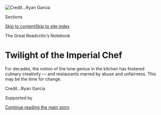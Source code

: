<div id="app">

<div>

<div>

<div>

</div>

<div data-aria-hidden="false">

<div id="site-content" data-role="main">

<div>

<div class="css-1aor85t" style="opacity:0.000000001;z-index:-1;visibility:hidden">

<div class="css-1hqnpie">

<div class="css-epjblv">

<span class="css-17xtcya">[Food](/section/food)</span><span class="css-x15j1o">|</span><span class="css-fwqvlz">Twilight
of the Imperial
Chef</span>

</div>

<div class="css-k008qs">

<div class="css-1iwv8en">

<span class="css-18z7m18"></span>

<div>

</div>

</div>

<span class="css-1n6z4y">https://nyti.ms/3k6RPQV</span>

<div class="css-1705lsu">

<div class="css-4xjgmj">

<div class="css-4skfbu" data-role="toolbar" data-aria-label="Social Media Share buttons, Save button, and Comments Panel with current comment count" data-testid="share-tools">

  - 
  - 
  - 
  - 
    
    <div class="css-6n7j50">
    
    </div>

  - 
  - 

</div>

</div>

</div>

</div>

</div>

</div>

<div id="NYT_TOP_BANNER_REGION" class="css-11qgg8s">

</div>

<div id="fullBleedHeaderContent">

<div class="css-n4ws9g">

![<span class="css-cnj6d5 e1z0qqy90" itemprop="copyrightHolder"><span class="css-1ly73wi e1tej78p0">Credit...</span><span><span>Ryan
Garcia</span></span></span>](https://static01.nyt.com/images/2020/08/05/dining/05Chefs-Centric-Cover-Illo/05Chefs-Centric-Cover-Illo-articleLarge.jpg?quality=75&auto=webp&disable=upscale)

</div>

<div class="css-3z92zw">

<div class="css-6cn7ki">

<div class="NYTAppHideMasthead css-1bcu9v6 e1suatyy0">

<div class="section css-1o1qe8k e1suatyy2">

<div class="css-cu5p7t er09x8g0">

<div class="css-6n7j50">

</div>

<span class="css-1dv1kvn">Sections</span>

[Skip to content](#site-content)[Skip to site index](#site-index)

</div>

<div class="css-10698na e1huz5gh0">

</div>

</div>

</div>

<span class="css-10ej3is ezdmqqa0">The Great Read</span>critic’s
Notebook

<div class="css-1sojcmr ehdk2mb0">

# Twilight of the Imperial Chef

</div>

For decades, the notion of the lone genius in the kitchen has fostered
culinary creativity — and restaurants marred by abuse and unfairness.
This may be the time for
change.

</div>

</div>

<div class="css-nwzfg5 e1gnum310">

<span class="css-1f9pvn2 dining"></span><span class="css-cnj6d5 e1z0qqy90" itemprop="copyrightHolder"><span class="css-1ly73wi e1tej78p0">Credit...</span><span><span>Ryan
Garcia</span></span></span>

</div>

<div id="sponsor-wrapper" class="css-1hyfx7x">

<div id="sponsor-slug" class="css-19vbshk">

Supported by

</div>

[Continue reading the main
story](#after-sponsor)

<div id="sponsor" class="ad sponsor-wrapper" style="text-align:center;height:100%;display:block">

</div>

<div id="after-sponsor">

</div>

</div>

<div class="css-1wx1auc e1gnum311">

<div class="css-18e8msd">

<div class="css-vp77d3 epjyd6m0">

<div class="css-1baulvz">

By [<span class="css-1baulvz last-byline" itemprop="name">Tejal
Rao</span>](https://www.nytimes.com/by/tejal-rao)

</div>

</div>

  - 
    
    <div class="css-ld3wwf e16638kd2">
    
    Aug. 4,
    2020
    
    </div>

  - 
    
    <div class="css-4xjgmj">
    
    <div class="css-d8bdto" data-role="toolbar" data-aria-label="Social Media Share buttons, Save button, and Comments Panel with current comment count" data-testid="share-tools">
    
      - 
      - 
      - 
      - 
        
        <div class="css-6n7j50">
        
        </div>
    
      - 
      - 
    
    </div>
    
    </div>

</div>

</div>

</div>

<div class="section meteredContent css-1r7ky0e" name="articleBody" itemprop="articleBody">

<div class="css-1fanzo5 StoryBodyCompanionColumn">

<div class="css-53u6y8">

Picture a great restaurant, the chef up at dawn, dusting hand-milled
flour on a butcher’s block. The chef under a spotlight, tweezing chive
blossoms in the chaos of the pass, or fanning the wood fire under a row
of shimmering, trussed birds.

The chef is in sharp focus, but everything else — everyone else — is an
inconsequential blur.

I don’t need to describe the chef to you. He is a man, probably. A
genius, definitely. Let’s say this genius is volatile, meticulous,
impenetrable, charming, camera-ready. He doesn’t just manage the staff
behind a great restaurant. He *is* the great restaurant.

For decades, the chef has been cast as the star at the center of the
kitchen. In the same way the auteur theory in film frames the director
as the author of a movie’s creative vision, the chef has been considered
entirely responsible for the restaurant’s success. Everyone else — line
cooks, servers, dishwashers, even diners — is background, there to
support that vision.

This way of thinking has informed the industry’s culture at every level.
But the power of the chef-auteur as an idea is fading, and as restaurant
workers organize and speak up about abusive workplaces, toxic bosses and
inequities in pay and benefits, it’s clear that the restaurant industry
has to change.

</div>

</div>

<div class="css-1fanzo5 StoryBodyCompanionColumn">

<div class="css-53u6y8">

The elevation of the chef to front and center is relatively new. Until
about 40 years ago, chefs were considered unglamorous, trolls of the
stove, hidden behind the kitchen’s swinging doors.

With a few exceptions, they weren’t thought of as artists, or
visionaries. They couldn’t generally aspire to magazine covers, or amass
devoted, cultlike, international followings. They did not get book
deals, or discuss their inspirations in interviews, or star in
documentaries, or hire publicists to make horrific scandals disappear.

In his 2018 book, “[Chefs, Drugs and Rock &
Roll](https://www.barnesandnoble.com/w/chefs-drugs-and-rock-roll-andrew-friedman/1126512983),”
Andrew Friedman documents the mythologizing of chefs, and their rise
from obscurity. He writes that before the 1970s and ’80s, chefs were
“anonymous workhorses,” in many cases not only unknown, but thought of
as
interchangeable.

<div class="css-79elbk" data-testid="photoviewer-wrapper">

<div class="css-z3e15g" data-testid="photoviewer-wrapper-hidden">

</div>

<div class="css-1a48zt4 ehw59r15" data-testid="photoviewer-children">

<div class="css-zgakxe erfvjey0">

<span class="css-1ly73wi e1tej78p0">Image</span>

<div class="css-zjzyr8">

<div data-testid="lazyimage-container" style="height:523.2888888888889px">

</div>

</div>

</div>

<span class="css-16f3y1r e13ogyst0" data-aria-hidden="true">Wolfgang
Puck’s Spago, in Los Angeles, was an early example of the chef-driven
restaurant in the United
States.</span><span class="css-cnj6d5 e1z0qqy90" itemprop="copyrightHolder"><span class="css-1ly73wi e1tej78p0">Credit...</span><span>Larry
Davis/Los Angeles Times via Getty Images</span></span>

</div>

</div>

The 1970s kicked off a shift, changing the way chefs were perceived in
the United States. As [Wolfgang
Puck](https://www.nytimes.com/2012/10/31/dining/wolfgang-puck-the-original-celebrity-chef-is-still-keeping-busy.html)
built a reputation for innovation in the kitchen at Ma Maison, and went
on to open Spago, he helped usher in an era of American dining when
chefs became names — big names — known to the public outside the
restaurant business.

</div>

</div>

<div class="css-1fanzo5 StoryBodyCompanionColumn">

<div class="css-53u6y8">

As chefs inched toward auteurship, they were finally recognized for
grueling, previously undervalued labor. They were also given more room
to reimagine dishes and menus, to tinker with how restaurants worked,
and who they were for. They made restaurants infinitely more exciting
place to dine, and to work.

By the time I started cooking in restaurant kitchens, in the mid-2000s,
willingly vanishing into the militaristic brigade system, the chef’s
status as an auteur was beyond question, and the deeply embarrassing
phrase “food is the new rock” was tossed around with almost no sense of
irony.

One chef I worked for shared photocopied pages of Ferran and Albert
Adrià’s cookbooks, in Spanish, so the staff could study the ratios and
techniques used in the famous kitchen of [El
Bulli](https://www.nytimes.com/2010/09/22/dining/reviews/22pour.html).
It was thrilling, and many of us experimented with blowing isomalt sugar
sculptures or setting hot jellies.

</div>

</div>

<div class="css-79elbk" data-testid="photoviewer-wrapper">

<div class="css-z3e15g" data-testid="photoviewer-wrapper-hidden">

</div>

<div class="css-1a48zt4 ehw59r15" data-testid="photoviewer-children">

![<span class="css-16f3y1r e13ogyst0" data-aria-hidden="true">Images of
the young Marco Pierre White, photographed by Bob Carlos Clarke, were
deeply influential for generations of
chefs.</span><span class="css-cnj6d5 e1z0qqy90" itemprop="copyrightHolder"><span class="css-1ly73wi e1tej78p0">Credit...</span><span>The
Estate of Bob Carlos Clarke/The Little Black
Gallery</span></span>](https://static01.nyt.com/images/2020/08/05/dining/03Chefs5/03Chefs5-articleLarge.jpg?quality=75&auto=webp&disable=upscale)

</div>

</div>

<div class="css-1fanzo5 StoryBodyCompanionColumn">

<div class="css-53u6y8">

That iconic photo of Marco Pierre White looking young and angry and
sleepless and beautiful in his chef whites was a talisman for several
cooks I knew.

It appeared in his influential 1990 book, “[White
Heat](https://www.nytimes.com/2015/04/08/dining/marco-pierre-white-white-heat-a-game-changer-revisited.html),”
which showed what was possible when an ambitious, brilliant young chef
achieved total power: Mr. White wrote about his habit of putting cooks
inside trash cans to punish them, among other forms of intimidation.

“[Kitchen
Confidential](https://www.harpercollins.com/products/kitchen-confidential-updated-ed-anthony-bourdain),”
by Anthony Bourdain, was also canon. Throughout his career, Mr. Bourdain
called for attention and respect for immigrants, undocumented workers
and the many underpaid, overlooked roles essential to a restaurant.

</div>

</div>

<div class="css-1fanzo5 StoryBodyCompanionColumn">

<div class="css-53u6y8">

But he was also a celebrity, and he upheld a romantic ideal of cheffing
as the kind of brutal, impossibly demanding, but ultimately meaningful
work that exalted misfits, drawing them together with a sense of purpose
— at least, for the duration of dinner service.

This complicated, shared understanding of restaurant kitchens was often
used to justify the work and the hours, and the unreasonable
expectations in service of excellence and glory. It also explained away
the gross, systemic deficiencies of the business, and normalized abusive
work
cultures.

</div>

</div>

<div class="css-79elbk" data-testid="photoviewer-wrapper">

<div class="css-z3e15g" data-testid="photoviewer-wrapper-hidden">

</div>

<div class="css-1a48zt4 ehw59r15" data-testid="photoviewer-children">

<div class="css-1xdhyk6 erfvjey0">

<span class="css-1ly73wi e1tej78p0">Image</span>

<div class="css-zjzyr8">

<div data-testid="lazyimage-container" style="height:258.4222222222222px">

</div>

</div>

</div>

<span class="css-16f3y1r e13ogyst0" data-aria-hidden="true">Jean-Georges
Vongerichten (without toque) preparing dishes at Restaurant Lafayette in
1988, with, as the original caption put it, “the restaurant’s
staff.”</span><span class="css-cnj6d5 e1z0qqy90" itemprop="copyrightHolder"><span class="css-1ly73wi e1tej78p0">Credit...</span><span>Ruby
Washington/The New York Times</span></span>

</div>

</div>

<div class="css-1fanzo5 StoryBodyCompanionColumn">

<div class="css-53u6y8">

In his 2019 memoir, “[JGV: My Life in 12
Recipes](https://wwnorton.com/books/9780393608489),” the chef [Jean
Georges
Vongerichten](https://www.nytimes.com/2020/01/14/dining/jean-georges-vongerichten.html)
writes about the culture he fostered in the late 1980s at Restaurant
Lafayette, which received [a three-star
review](https://www.nytimes.com/1988/04/22/arts/restaurants-067888.html)
from Bryan Miller in The New York Times.

The restaurant’s longtime dishwasher, referred to as “Sam” in the book,
had been working at the hotel for 20 years, and took a 45-minute break
while a critic was in the house. Mr. Vongerichten, who took the
dishwasher’s place at the sink during that time, was furious. As his
sous-chef held the walk-in door shut, trapping Sam inside, Mr.
Vongerichten pummeled him.

“I’m not proud of it,” Mr. Vongerichten writes. After the dishwasher
went to security to report the abuse, the kitchen closed ranks.
“Everyone in the kitchen knew what happened,” he adds. “But nobody
said a word.”

Mr. Vongerichten went on to find [international
renown](https://www.nytimes.com/2019/10/17/magazine/jean-georges-restaurants.html)
and open 38 restaurants all over the world. As of last fall, The
[Jean-Georges restaurant
group](https://www.jean-georges.com/restaurants/united-states) managed
5,000 employees; its 2018 sales totaled $350 million.

</div>

</div>

<div class="css-1fanzo5 StoryBodyCompanionColumn">

<div class="css-53u6y8">

As chefs built big restaurant businesses, often referred to as empires,
they became powerful brands, capable of obscuring abuse, assault and
discrimination. And if they continued to make money for their investors,
they often maintained their power — as in the case of Mario
Batali.

</div>

</div>

<div class="css-79elbk" data-testid="photoviewer-wrapper">

<div class="css-z3e15g" data-testid="photoviewer-wrapper-hidden">

</div>

<div class="css-1a48zt4 ehw59r15" data-testid="photoviewer-children">

<div class="css-1xdhyk6 erfvjey0">

<span class="css-1ly73wi e1tej78p0">Image</span>

<div class="css-zjzyr8">

<div data-testid="lazyimage-container" style="height:285.4888888888889px">

</div>

</div>

</div>

<span class="css-16f3y1r e13ogyst0" data-aria-hidden="true">After years
of acclaim, presiding over a culinary empire, Mario Batali left his
restaurants because of a series of sexual assault
accusations.</span><span class="css-cnj6d5 e1z0qqy90" itemprop="copyrightHolder"><span class="css-1ly73wi e1tej78p0">Credit...</span><span>Fred
R. Conrad/The New York Times</span></span>

</div>

</div>

<div class="css-1fanzo5 StoryBodyCompanionColumn">

<div class="css-53u6y8">

Mr. Batali became one of the country’s most high-profile chefs and
restaurateurs, opening popular restaurants, hosting shows on ABC and the
Food Network, publishing a series of popular cookbooks, and playing a
central role in [Bill
Buford](https://www.nytimes.com/2020/07/21/dining/bill-buford-dirt-book-chicken-recipe.html)’s
vivid book
“[Heat](https://www.penguinrandomhouse.com/books/20949/heat-by-bill-buford/),”
published in 2007.

But in 2017, several women spoke up about Mr. Batali’s pattern of
[sexual harassment and
assault](https://www.nytimes.com/2017/12/11/dining/mario-batali-sexual-misconduct.html).
It wasn’t until 2019 that he
[divested](https://www.nytimes.com/2019/03/06/dining/mario-batali-bastianich-restaurants.html)
from the Bastianich & Batali Hospitality Group, and stopped profiting
from the restaurants he’d established. In the same way, the chef April
Bloomfield severed her partnership with the restaurateur [Ken
Friedman](https://www.nytimes.com/2017/12/12/dining/ken-friedman-sexual-harassment.html)
in 2018, after he was [accused of sexual
harassment](https://www.nytimes.com/2017/12/12/dining/ken-friedman-sexual-harassment.html),
and she [conceded in an
interview](https://www.nytimes.com/2018/10/16/dining/april-bloomfield-spotted-pig-ken-friedman.html)
that she hadn’t done enough to end the abuse.

The writer Meghan McCarron recently
[described](https://www.eater.com/2019/11/7/20953914/jessica-koslow-gabriela-camara-restaurant-onda-opening)
the lasting power of auteur theory — a way of thinking about restaurants
that has come at a cost both hard to measure and impossible to ignore.

“In the food world’s under-examined version of this theory, singular
visionaries are still seen as the sole architects of a restaurant’s
greatness,” Ms. McCarron wrote.

The idea of a chef-auteur is tenacious, and sly — it limits the
narrative, and it sustains itself. Look at the homogeneity among major
industry best-of lists from organizations like the [James Beard
Foundation](https://www.jamesbeard.org/),
[Michelin](https://guide.michelin.com/en/article/news-and-views/michelin-nordic-guide-2020-stars-and-awards-announced)
and the [World’s 50 Best Restaurants](https://www.theworlds50best.com/).

</div>

</div>

<div class="css-1fanzo5 StoryBodyCompanionColumn">

<div class="css-53u6y8">

White male chefs who already fit neatly into the stereotype of the
auteur are overrepresented, praised for a highly specific approach to
fine dining, then rewarded with more investment and opportunities to
replicate that same approach.

So many alternative kinds of food businesses are never considered for
awards or investments. They don’t fit into the chef-auteur framework,
and in some cases have no desire to do so — community farms with food
stalls, roving trucks, collaborative projects, temporary projects, or
family restaurants where three different cooks take turns in the
kitchen, depending on their child care schedules.

But for so many, it’s already too late. They’ve been excluded from the
narrative, over and over again, to serve the idea of the auteur. They’ve
been subject to abuse. They’ve been paid unfairly. Many have dropped out
of the business altogether.

The pandemic has exposed the fragility and inequity of the restaurant
industry, disproportionately affecting Black people, people of color,
restaurant workers and those who keep the food chain running in the
nation’s factories and farms. Bolstered by the power of the \#MeToo and
Black Lives Matter movements, workers are speaking up. The model for the
industry, as it exists now, has to change.

In a recent
[newsletter](https://aliciakennedy.substack.com/p/on-restaurants),
Alicia Kennedy, a writer based in Puerto Rico, declared that the chef,
as an ego, had become irrelevant. “What’s next?” she asked. And as
reports of [moldy
food](https://www.washingtonpost.com/news/voraciously/wp/2020/07/13/after-la-cafe-sqirl-sold-moldy-jam-its-owner-cited-a-mycologist-to-defend-it-but-he-doesnt-approve/)
and allegations of [poor
conditions](https://thelandmag.com/beyond-moldy-jam-the-inside-story-of-what-went-wrong-at-sqirl/)
for cooks at [Sqirl](https://sqirlla.com/) surfaced this summer, the Los
Angeles writer Tien Nguyen asked another urgent
[question](https://tien.substack.com/p/what-would-a-food-media-that-de-centers):
What would food journalism look like if it centered on rank-and-file
workers instead of chefs?

It’s hard but necessary to imagine these answers. And as workers
unionize at places like [Tartine](https://twitter.com/TartineUnion) in
San Francisco and [Voodoo
Doughnut](https://nwlaborpress.org/wp-content/uploads/2020/03/VoodooDoughnutsUnionAnnouncement.pdf)
in Portland, Ore., they’re claiming power, demanding better conditions
and pushing toward newer, fairer models.

Other workers are pointing to the gap between how restaurants are
perceived and how they’re run, as in Chicago, where more than 20
employees of Fat Rice [challenged their employer’s social-media
claim](https://www.nytimes.com/2020/06/16/dining/fat-rice-chicago-abe-conlon-racism.html)
that it supported racial justice.

</div>

</div>

<div class="css-1fanzo5 StoryBodyCompanionColumn">

<div class="css-53u6y8">

Menus are collaborative, to some degree or another. Chefs lead that
work, perhaps assigning tests, approving new dishes, or tasting them,
editing them, and in most cases making the final decisions that shape
the way the food comes to the table. But in some cases dozens of other
cooks could be involved in the process.

Restaurants are the work of teams, kitchens full of cooks and
dishwashers coordinating with dining rooms full of servers, runners and
bartenders. Each role, each day, plays a part in a restaurant’s success.

One of my last fancy dinners before the pandemic shut down dining rooms
in Los Angeles was at [Somni](https://www.thebazaar.com/somni/), a small
horseshoe bar inside the SLS Beverly Hills hotel owned by [José
Andrés](https://www.nytimes.com/2017/10/30/dining/jose-andres-puerto-rico.html).
The chef, Aitor Zabala, printed out a menu that credited everyone
working dinner service.

The porters on duty that night were Josue Rodriguez and Mario Alarcon.
The detailed chocolate work was by Ivonne Cerdas and Lindsey Newman.
About a dozen more cooks had worked on the exuberant, fast-flowing
27-course meal, and each one was listed, like the cast and crew on a
playbill.

When I asked him in an email about the design, Mr. Zabala replied that
he wanted the whole team to feel connected to the restaurant, and
responsible for its experience. He explained that it’s part of why meals
at Somni include a service charge, and why all employees both contribute
to service and share in those earnings.

A menu is just a menu, but I found this one a tiny, eloquent gesture,
urging diners to consider the restaurant as a whole — a collective —
with so many people at work beyond the chef.

</div>

</div>

<div>

</div>

<div class="css-1fanzo5 StoryBodyCompanionColumn">

<div class="css-53u6y8">

*Follow* [*NYT Food on Twitter*](https://twitter.com/nytfood) *and*
[*NYT Cooking on Instagram*](https://www.instagram.com/nytcooking/)*,*
[*Facebook*](https://www.facebook.com/nytcooking/)*,*
[*YouTube*](https://www.youtube.com/nytcooking) *and*
[*Pinterest*](https://www.pinterest.com/nytcooking/)*.* [*Get regular
updates from NYT Cooking, with recipe suggestions, cooking tips and
shopping advice*](https://www.nytimes.com/newsletters/cooking)*.*

</div>

</div>

</div>

<div>

</div>

<div>

</div>

<div>

</div>

<div>

<div id="bottom-wrapper" class="css-1ede5it">

<div id="bottom-slug" class="css-l9onyx">

Advertisement

</div>

[Continue reading the main
story](#after-bottom)

<div id="bottom" class="ad bottom-wrapper" style="text-align:center;height:100%;display:block;min-height:90px">

</div>

<div id="after-bottom">

</div>

</div>

</div>

</div>

</div>

## Site Index

<div>

</div>

## Site Information Navigation

  - [© <span>2020</span> <span>The New York Times
    Company</span>](https://help.nytimes.com/hc/en-us/articles/115014792127-Copyright-notice)

<!-- end list -->

  - [NYTCo](https://www.nytco.com/)
  - [Contact
    Us](https://help.nytimes.com/hc/en-us/articles/115015385887-Contact-Us)
  - [Work with us](https://www.nytco.com/careers/)
  - [Advertise](https://nytmediakit.com/)
  - [T Brand Studio](http://www.tbrandstudio.com/)
  - [Your Ad
    Choices](https://www.nytimes.com/privacy/cookie-policy#how-do-i-manage-trackers)
  - [Privacy](https://www.nytimes.com/privacy)
  - [Terms of
    Service](https://help.nytimes.com/hc/en-us/articles/115014893428-Terms-of-service)
  - [Terms of
    Sale](https://help.nytimes.com/hc/en-us/articles/115014893968-Terms-of-sale)
  - [Site
    Map](https://spiderbites.nytimes.com)
  - [Help](https://help.nytimes.com/hc/en-us)
  - [Subscriptions](https://www.nytimes.com/subscription?campaignId=37WXW)

</div>

</div>

</div>

</div>
